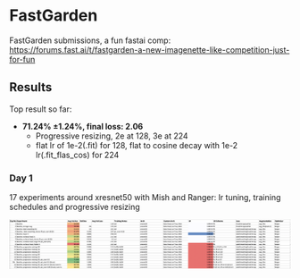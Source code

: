 # FastGarden
FastGarden submissions, a fun fastai comp: https://forums.fast.ai/t/fastgarden-a-new-imagenette-like-competition-just-for-fun

## Results
Top result so far: 
- **71.24%	±1.24%, final loss: 2.06**
    - Progressive resizing, 2e at 128, 3e at 224 
    - flat lr of 1e-2(.fit) for 128, flat to cosine decay with 1e-2 lr(.fit_flas_cos) for 224
    

### Day 1
17 experiments around xresnet50 with Mish and Ranger: lr tuning, training schedules and progressive resizing


![Image of Yaktocat](images/fastgarden_day1.png)
